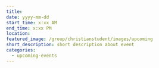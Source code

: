 ```yaml
---
title: 
date: yyyy-mm-dd
start_time: x:xx AM
end_time: x:xx PM
location: 
featured_image: /group/christianstudent/images/upcoming
short_description: short description about event
categories:
  - upcoming-events
---
```

